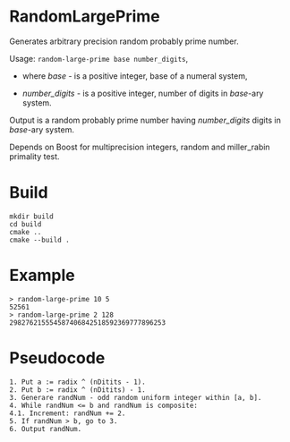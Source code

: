# RandomLargePrime
Generates arbitrary precision random probably prime number.

Usage: ```random-large-prime base number_digits```,

- where <i>base</i> - is a positive integer, base of a numeral system,

- <i>number_digits</i> - is a positive integer, number of digits in <i>base</i>-ary system.

Output is a random probably prime number having <i>number_digits</i> digits in <i>base</i>-ary system.

Depends on Boost for multiprecision integers, random and miller_rabin primality test.

# Build
```
mkdir build
cd build
cmake ..
cmake --build .
```
# Example
```
> random-large-prime 10 5
52561
> random-large-prime 2 128
298276215554587406842518592369777896253
```
# Pseudocode
```
1. Put a := radix ^ (nDitits - 1).
2. Put b := radix ^ (nDitits) - 1.
3. Generare randNum - odd random uniform integer within [a, b].
4. While randNum <= b and randNum is composite:
4.1. Increment: randNum += 2.
5. If randNum > b, go to 3.
6. Output randNum.
```
